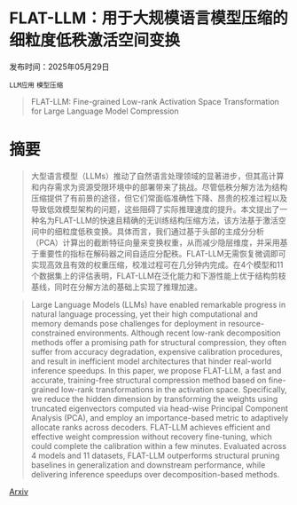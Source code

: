 # FLAT-LLM：用于大规模语言模型压缩的细粒度低秩激活空间变换

发布时间：2025年05月29日

`LLM应用` `模型压缩`

> FLAT-LLM: Fine-grained Low-rank Activation Space Transformation for Large Language Model Compression

# 摘要

> 大型语言模型（LLMs）推动了自然语言处理领域的显著进步，但其高计算和内存需求为资源受限环境中的部署带来了挑战。尽管低秩分解方法为结构压缩提供了有前景的途径，但它们常面临准确性下降、昂贵的校准过程以及导致低效模型架构的问题，这些阻碍了实际推理速度的提升。本文提出了一种名为FLAT-LLM的快速且精确的无训练结构压缩方法，该方法基于激活空间中的细粒度低秩变换。具体而言，我们通过基于头部的主成分分析（PCA）计算出的截断特征向量来变换权重，从而减少隐层维度，并采用基于重要性的指标在解码器之间自适应分配秩。FLAT-LLM无需恢复微调即可实现高效且有效的权重压缩，校准过程可在几分钟内完成。在4个模型和11个数据集上的评估表明，FLAT-LLM在泛化能力和下游性能上优于结构剪枝基线，同时在分解方法的基础上实现了推理加速。

> Large Language Models (LLMs) have enabled remarkable progress in natural language processing, yet their high computational and memory demands pose challenges for deployment in resource-constrained environments. Although recent low-rank decomposition methods offer a promising path for structural compression, they often suffer from accuracy degradation, expensive calibration procedures, and result in inefficient model architectures that hinder real-world inference speedups. In this paper, we propose FLAT-LLM, a fast and accurate, training-free structural compression method based on fine-grained low-rank transformations in the activation space. Specifically, we reduce the hidden dimension by transforming the weights using truncated eigenvectors computed via head-wise Principal Component Analysis (PCA), and employ an importance-based metric to adaptively allocate ranks across decoders. FLAT-LLM achieves efficient and effective weight compression without recovery fine-tuning, which could complete the calibration within a few minutes. Evaluated across 4 models and 11 datasets, FLAT-LLM outperforms structural pruning baselines in generalization and downstream performance, while delivering inference speedups over decomposition-based methods.

[Arxiv](https://arxiv.org/abs/2505.23966)